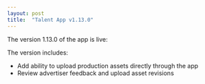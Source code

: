 ```yaml
---
layout: post
title:  "Talent App v1.13.0"
---
```


The version 1.13.0 of the app is live:

The version includes:
- Add ability to upload production assets directly through the app
- Review advertiser feedback and upload asset revisions
